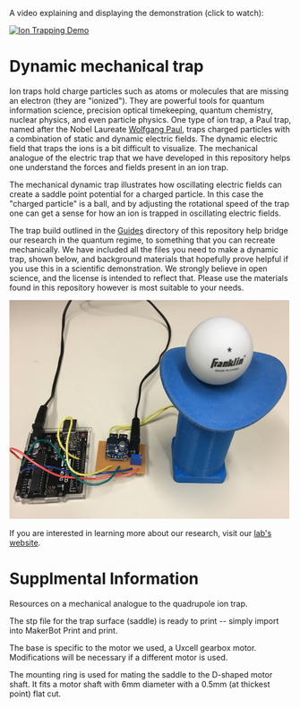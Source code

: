 A video explaining and displaying the demonstration (click to watch):

[![Ion Trapping Demo](https://i.imgur.com/EkTtWTJ.png)](https://www.youtube.com/watch?v=MBt415qsYS0 "Mechanical Ion Trap Demonstration")

# Dynamic mechanical trap
Ion traps hold charge particles such as atoms or molecules that are missing an electron (they are "ionized").  They are powerful tools for quantum information science, precision optical timekeeping, quantum chemistry, nuclear physics, and even particle physics.  One type of ion trap, a Paul trap, named after the Nobel Laureate  [Wolfgang Paul](https://en.wikipedia.org/wiki/Wolfgang_Paul), traps charged particles with a combination of static and dynamic electric fields.  The dynamic electric field that traps the ions is a bit difficult to visualize.  The mechanical analogue of the electric trap that we have developed in this repository helps one understand the forces and fields present in an ion trap.

The mechanical dynamic trap illustrates how oscillating electric fields can create a saddle point potential for a charged particle. In this case the "charged particle" is a ball, and by adjusting the rotational speed of the trap one can get a sense for how an ion is trapped in oscillating electric fields.

The trap build outlined in the [Guides](https://github.com/Jayich-Lab/Dynamic-Trap/tree/master/Guides) directory of this repository help bridge our research in the quantum regime, to something that you can recreate mechanically.  We have included all the files you need to make a dynamic trap, shown below, and background materials that hopefully prove helpful if you use this in a scientific demonstration.  We strongly believe in open science, and the license is intended to reflect that.  Please use the materials found in this repository however is most suitable to your needs.  

![alt text](mechanical_trap.jpg "Mechanical Trap")

If you are interested in learning more about our research, visit our [lab's website](http://jayich.io/).

# Supplmental Information
Resources on a mechanical analogue to the quadrupole ion trap.

The stp file for the trap surface (saddle) is ready to print -- simply import into MakerBot Print and print.

The base is specific to the motor we used, a Uxcell gearbox motor. Modifications will be necessary if a different motor is used.

The mounting ring is used for mating the saddle to the D-shaped motor shaft. It fits a motor shaft with 6mm diameter with a 0.5mm (at thickest point) flat cut.
